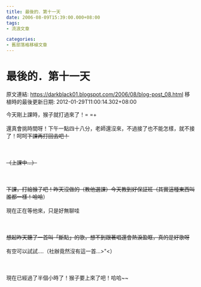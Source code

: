 ```yaml
---
title: 最後的．第十一天
date: 2006-08-09T15:39:00.000+08:00
tags: 
- 流浪文章

categories:
- 舊部落格移植文章
---
```


# 最後的．第十一天

原文連結: https://darkblack01.blogspot.com/2006/08/blog-post_08.html
移植時的最後更新日期: 2012-01-29T11:00:14.302+08:00

今天剛上課時，猴子就打過來了！= =+<br /><br />還真會挑時間呀！下午一點四十八分，老師還沒來，不過接了也不能怎樣，就不接了！呵呵~~下課再打回去吧！<br /><br /><br /><br />（上課中...）<br /><br /><br /><br />下課，打給猴子吧！昨天沒做的（教他選課）今天教到好保証班（其實這種東西叫誰都一樣！哈哈~~）<br /><br />現在正在等他來，只是好無聊哇~~<br /><br /><br /><br />想起昨天聽了一首叫「斷點」的歌，想不到跟著唱還會熱淚盈眶，真的是好歌呀~~<br /><br />有空可以試試....（社辦竟然沒有這一首...&gt;"&lt;）<br /><br /><br /><br />現在已經過了半個小時了！猴子要上來了吧！哈哈~~
